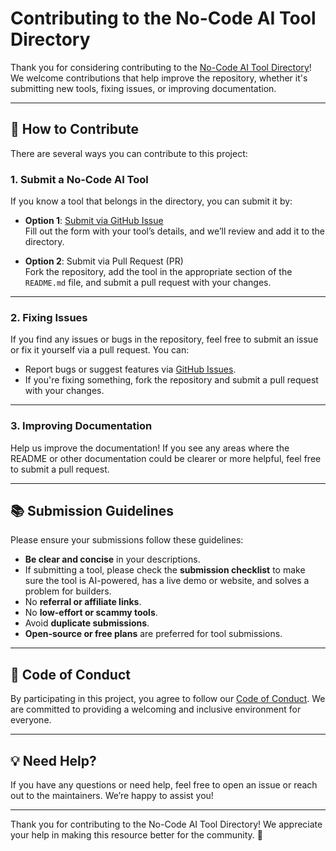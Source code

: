 # Contributing to the No-Code AI Tool Directory

Thank you for considering contributing to the [No-Code AI Tool Directory](https://github.com/nocode-guide-dev/no-code-ai-tool-directory)!  
We welcome contributions that help improve the repository, whether it's submitting new tools, fixing issues, or improving documentation.

---

## 📝 How to Contribute

There are several ways you can contribute to this project:

### 1. **Submit a No-Code AI Tool**

If you know a tool that belongs in the directory, you can submit it by:

- **Option 1**: [Submit via GitHub Issue](https://github.com/nocode-guide-dev/no-code-ai-tool-directory/issues/new?assignees=&labels=tool+submission&template=submit-a-no-code-tool.md)  
  Fill out the form with your tool’s details, and we’ll review and add it to the directory.

- **Option 2**: Submit via Pull Request (PR)  
  Fork the repository, add the tool in the appropriate section of the `README.md` file, and submit a pull request with your changes.

---

### 2. **Fixing Issues**

If you find any issues or bugs in the repository, feel free to submit an issue or fix it yourself via a pull request. You can:

- Report bugs or suggest features via [GitHub Issues](https://github.com/nocode-guide-dev/no-code-ai-tool-directory/issues).
- If you're fixing something, fork the repository and submit a pull request with your changes.

---

### 3. **Improving Documentation**

Help us improve the documentation! If you see any areas where the README or other documentation could be clearer or more helpful, feel free to submit a pull request.

---

## 📚 Submission Guidelines

Please ensure your submissions follow these guidelines:

- **Be clear and concise** in your descriptions.
- If submitting a tool, please check the **submission checklist** to make sure the tool is AI-powered, has a live demo or website, and solves a problem for builders.
- No **referral or affiliate links**.
- No **low-effort or scammy tools**.
- Avoid **duplicate submissions**.
- **Open-source or free plans** are preferred for tool submissions.

---

## 🔧 Code of Conduct

By participating in this project, you agree to follow our [Code of Conduct](CODE_OF_CONDUCT.md). We are committed to providing a welcoming and inclusive environment for everyone.

---

## 💡 Need Help?

If you have any questions or need help, feel free to open an issue or reach out to the maintainers. We’re happy to assist you!

---

Thank you for contributing to the No-Code AI Tool Directory! We appreciate your help in making this resource better for the community. 🙏
